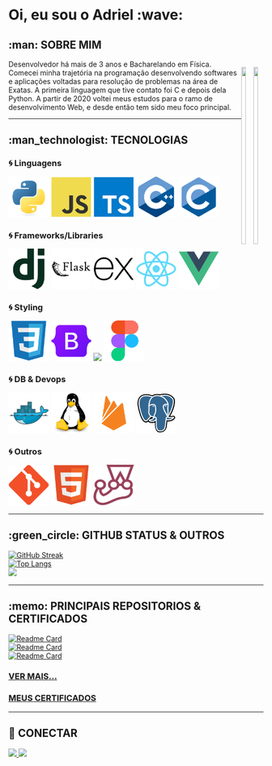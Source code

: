 <h1> Oi, eu sou o Adriel :wave:</h1>



<h2>:man: SOBRE MIM </h2>
<p style="float:right">
  <img src='https://camo.githubusercontent.com/06f36d31550de187d6b846e4c265a47507ece083cdc46d4414353bc10b2da6dd/68747470733a2f2f63646e2e6472696262626c652e636f6d2f75736572732f313231303333392f73637265656e73686f74732f323737363536312f65696e737465696e5f6379636c696e672e676966' width='45%' height='350px'> </img>
<img src='https://www.vkreate.in/storage/services_image/2019-10-02-17-55-54-5d94e4aa809b3-web-development.gif' width='45%' height='350px'></img>
  </p>


 
<p> 
Desenvolvedor há mais de 3 anos e Bacharelando em Física. Comecei minha trajetória na programação desenvolvendo softwares e aplicações voltadas para resolução de problemas na área de Exatas. A primeira linguagem que tive contato foi C e depois dela Python. A partir de 2020 voltei meus estudos
para o ramo de desenvolvimento Web, e desde então tem sido meu foco principal.
  </p>

  <hr>


<h2>:man_technologist: TECNOLOGIAS </h2>

<h3> 🌀  Linguagens </h3>
<div>
<img src='https://raw.githubusercontent.com/devicons/devicon/1119b9f84c0290e0f0b38982099a2bd027a48bf1/icons/python/python-original.svg' width='80px'></img>
<img src='https://raw.githubusercontent.com/devicons/devicon/1119b9f84c0290e0f0b38982099a2bd027a48bf1/icons/javascript/javascript-original.svg' width='80px'></img>
<img src='https://raw.githubusercontent.com/devicons/devicon/1119b9f84c0290e0f0b38982099a2bd027a48bf1/icons/typescript/typescript-original.svg' width='80px'></img>
<img src='https://raw.githubusercontent.com/devicons/devicon/1119b9f84c0290e0f0b38982099a2bd027a48bf1/icons/cplusplus/cplusplus-original.svg' width='80px'></img>
<img src='https://raw.githubusercontent.com/devicons/devicon/1119b9f84c0290e0f0b38982099a2bd027a48bf1/icons/c/c-original.svg' width='80px'></img>
</div>
<h3> 🌀  Frameworks/Libraries </h3>
<div>
  <img src='https://raw.githubusercontent.com/devicons/devicon/1119b9f84c0290e0f0b38982099a2bd027a48bf1/icons/django/django-plain.svg' width='80px'></img>
  <img src='https://raw.githubusercontent.com/devicons/devicon/1119b9f84c0290e0f0b38982099a2bd027a48bf1/icons/flask/flask-original-wordmark.svg' width='80px'></img>
  <img src='https://raw.githubusercontent.com/devicons/devicon/1119b9f84c0290e0f0b38982099a2bd027a48bf1/icons/express/express-original.svg' width='80px'></img>
  <img src='https://raw.githubusercontent.com/devicons/devicon/1119b9f84c0290e0f0b38982099a2bd027a48bf1/icons/react/react-original.svg' width='80px'></img>
  <img src='https://raw.githubusercontent.com/devicons/devicon/1119b9f84c0290e0f0b38982099a2bd027a48bf1/icons/vuejs/vuejs-original.svg' width='80px'></img>
  </div>

  
<h3> 🌀  Styling </h3>
<div>
  <img src='https://raw.githubusercontent.com/devicons/devicon/1119b9f84c0290e0f0b38982099a2bd027a48bf1/icons/css3/css3-original.svg' width='80px'></img>
  <img src='https://raw.githubusercontent.com/devicons/devicon/1119b9f84c0290e0f0b38982099a2bd027a48bf1/icons/bootstrap/bootstrap-original.svg' width='80px'></img>
  <img src='https://raw.githubusercontent.com/styled-components/brand/master/styled-components.png' width='80px'></img>
  <img src='https://raw.githubusercontent.com/devicons/devicon/1119b9f84c0290e0f0b38982099a2bd027a48bf1/icons/figma/figma-original.svg' width='80px'></img>
  </div>

<h3> 🌀  DB & Devops </h3>
<div>
  <img src='https://raw.githubusercontent.com/devicons/devicon/1119b9f84c0290e0f0b38982099a2bd027a48bf1/icons/docker/docker-original.svg' width='80px'></img>
  <img src='https://raw.githubusercontent.com/devicons/devicon/1119b9f84c0290e0f0b38982099a2bd027a48bf1/icons/linux/linux-original.svg' width='80px'></img>
  <img src='https://raw.githubusercontent.com/devicons/devicon/1119b9f84c0290e0f0b38982099a2bd027a48bf1/icons/firebase/firebase-plain.svg' width='80px'></img>
  <img src='https://raw.githubusercontent.com/devicons/devicon/1119b9f84c0290e0f0b38982099a2bd027a48bf1/icons/postgresql/postgresql-original.svg' width='80px'></img>
  </div>

<h3> 🌀  Outros </h3>
<div>
<img src='https://raw.githubusercontent.com/devicons/devicon/1119b9f84c0290e0f0b38982099a2bd027a48bf1/icons/git/git-original.svg' width='80px'></img>
<img src='https://raw.githubusercontent.com/devicons/devicon/1119b9f84c0290e0f0b38982099a2bd027a48bf1/icons/html5/html5-original.svg' width='80px'></img>
<img src='https://raw.githubusercontent.com/devicons/devicon/1119b9f84c0290e0f0b38982099a2bd027a48bf1/icons/jest/jest-plain.svg' width='80px'></img>
  </div>

<hr>
<h2> :green_circle: GITHUB STATUS & OUTROS</h2>

  [![GitHub Streak](https://streak-stats.demolab.com?user=adrielldev&theme=vue-dark&background=282A36&border=282A36)](https://git.io/streak-stats)
<br>
[![Top Langs](https://github-readme-stats.vercel.app/api/top-langs/?username=adrielldev&card_width=498&theme=dracula&hide_border=true)](https://github.com/anuraghazra/github-readme-stats)
<br>
<img src='https://www.codewars.com/users/adrieldev/badges/large'> </img>

<hr>
<h2> :memo: PRINCIPAIS REPOSITORIOS & CERTIFICADOS </h2>


[![Readme Card](https://github-readme-stats.vercel.app/api/pin/?username=adrielldev&repo=api-webschool)](https://github.com/adrielldev/api-webschool)
<br>
[![Readme Card](https://github-readme-stats.vercel.app/api/pin/?username=adrielldev&repo=api-futcamp)](https://github.com/adrielldev/api-futcamp)
<br>
[![Readme Card](https://github-readme-stats.vercel.app/api/pin/?username=adrielldev&repo=kenziehub-react-js)](https://github.com/adrielldev/kenziehub-react-js)

  <h3>
<a href='https://github.com/adrielldev?tab=stars' target='_blank'>VER MAIS...</a>
   </h3>
   <h3>
<a href='' target='_blank'>MEUS CERTIFICADOS </a>
   </h3>


<hr>
<h2> 🔗 CONECTAR </h2>
<a href='linkedin.com/in/adrieldev' target='_blank'>
<img src='https://cdn-icons-png.flaticon.com/512/3536/3536505.png' width='25px'>
</a>
</img> 
<a href='https://www.youtube.com/channel/UCav8gt_NjZ3setL3n3BYX3Q' target='_blank'>
<img src='https://cdn-icons-png.flaticon.com/512/1384/1384060.png' width='25px'>
</a>

